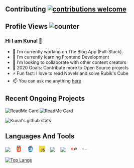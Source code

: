 

<!--
**kunalp78/kunalp78** is a ✨ _special_ ✨ repository because its `README.md` (this file) appears on your GitHub profile.

<!--![counter](https://pipedream.com/@/p_G6CNmN/edit?copy=true .m.pipedream.net)
Here are some ideas to get you started:-->
## Contributing [![contributions welcome](https://img.shields.io/badge/contributions-welcome-brightgreen.svg?style=flat)](https://github.com/dwyl/esta/issues)
## Profile Views ![counter](https://en7icuipp4dsw8c.m.pipedream.net)

### Hi I am Kunal 👋
- 🔭 I’m currently working on The Blog App (Full-Stack).
- 🌱 I’m currently learning Frontend Development
- 👯 I’m looking to collaborate with other content creators
- 🥅 2020 Goals: Contribute more to Open Source projects
- ⚡ Fun fact: I love to read Novels and solve Rubik's Cube
- 📫 You can ask me anything [here](https://github.com/kunalp78/kunalp78/issues)
## Recent Ongoing Projects
![ReadMe Card](https://github-readme-stats.vercel.app/api/pin/?username=kunalp78&repo=blogapp)
![ReadMe Card](https://github-readme-stats.vercel.app/api/pin/?username=kunalp78&repo=chat-app)

![Kunal's github stats](https://github-readme-stats.vercel.app/api?username=kunalp78&show_icons=true&theme=radical&hide=prs,issues)

## Languages And Tools
 <pre><img src="https://upload.wikimedia.org/wikipedia/commons/thumb/2/2d/Visual_Studio_Code_1.18_icon.svg/1028px-Visual_Studio_Code_1.18_icon.svg.png" width="20">  <img src="https://raw.githubusercontent.com/github/explore/80688e429a7d4ef2fca1e82350fe8e3517d3494d/topics/html/html.png" width="20">  <img src="https://raw.githubusercontent.com/github/explore/80688e429a7d4ef2fca1e82350fe8e3517d3494d/topics/css/css.png" width="20">  <img src="https://raw.githubusercontent.com/github/explore/80688e429a7d4ef2fca1e82350fe8e3517d3494d/topics/javascript/javascript.png" width="20">  <img src="https://user-images.githubusercontent.com/42747200/46140125-da084900-c26d-11e8-8ea7-c45ae6306309.png" width="20">  <img src="https://camo.githubusercontent.com/d6e1a274cdfad4a42cc7a5ef245ef5bdc31ee5d8/68747470733a2f2f63646e332e69636f6e66696e6465722e636f6d2f646174612f69636f6e732f6c6f676f732d616e642d6272616e64732d61646f62652f3531322f3236375f507974686f6e2d3531322e706e67" width="20">  <img src="https://raw.githubusercontent.com/github/explore/80688e429a7d4ef2fca1e82350fe8e3517d3494d/topics/git/git.png" width="20">  <img src="https://raw.githubusercontent.com/github/explore/80688e429a7d4ef2fca1e82350fe8e3517d3494d/topics/mongodb/mongodb.png" width="20"></pre>
 
 [![Top Langs](https://github-readme-stats.vercel.app/api/top-langs/?username=kunalp78&layout=compact)](https://github.com/kunalp78/github-readme-stats)
